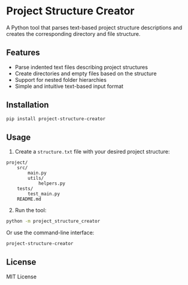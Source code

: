 # Project Structure Creator

A Python tool that parses text-based project structure descriptions and creates the corresponding directory and file structure.

## Features

- Parse indented text files describing project structures
- Create directories and empty files based on the structure
- Support for nested folder hierarchies
- Simple and intuitive text-based input format

## Installation

```bash
pip install project-structure-creator
```

## Usage

1. Create a `structure.txt` file with your desired project structure:

```text
project/
    src/
        main.py
        utils/
            helpers.py
    tests/
        test_main.py
    README.md
```

2. Run the tool:

```bash
python -m project_structure_creator
```

Or use the command-line interface:

```bash
project-structure-creator
```

## License

MIT License
